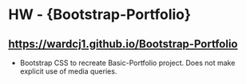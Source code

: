 # HW - {Bootstrap-Portfolio}

## https://wardcj1.github.io/Bootstrap-Portfolio

* Bootstrap CSS to recreate Basic-Portfolio project. Does not make explicit use of media queries.